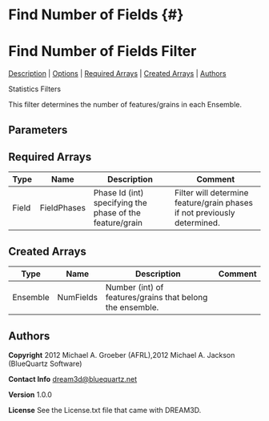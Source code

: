 Find Number of Fields {#}
======
<h1 class="pHeading1">Find Number of Fields Filter</h1>
<p class="pCellBody">
<a href="../StatisticsFilters/FindNumFields.html#wp2">Description</a> | <a href="../StatisticsFilters/FindNumFields.html#wp3">Options</a> | <a href="../StatisticsFilters/FindNumFields.html#wp4">Required Arrays</a> | <a href="../StatisticsFilters/FindNumFields.html#wp5">Created Arrays</a> | <a href="../StatisticsFilters/FindNumFields.html#wp1">Authors</a> 

Statistics Filters


This filter determines the number of features/grains in each Ensemble.


## Parameters ## 

## Required Arrays ##

| Type | Name | Description | Comment |
|------|------|-------------|---------|
| Field | FieldPhases | Phase Id (int) specifying the phase of the feature/grain | Filter will determine feature/grain phases if not previously determined. |

## Created Arrays ##

| Type | Name | Description | Comment |
|------|------|-------------|---------|
| Ensemble | NumFields | Number (int) of features/grains that belong the ensemble. |  |

## Authors ##

**Copyright** 2012 Michael A. Groeber (AFRL),2012 Michael A. Jackson (BlueQuartz Software)

**Contact Info** dream3d@bluequartz.net

**Version** 1.0.0

**License**  See the License.txt file that came with DREAM3D.




